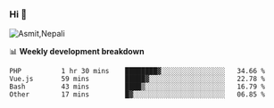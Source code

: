### Hi 👋

![Asmit,Nepali](https://media.giphy.com/media/L8K62iTDkzGX6/giphy.gif)
<!--
**asmit99nepali/asmit99nepali** is a ✨ _special_ ✨ repository because its `README.md` (this file) appears on your GitHub profile.

Here are some ideas to get you started:

- 🔭 I’m currently working on ...
- 🌱 I’m currently learning ...
- 👯 I’m looking to collaborate on ...
- 🤔 I’m looking for help with ...
- 💬 Ask me about ...
- 📫 How to reach me: ...
- 😄 Pronouns: ...
- ⚡ Fun fact: ...
-->


📊 **Weekly development breakdown**
<!--START_SECTION:waka-->

```text
PHP          1 hr 30 mins    ████████▓░░░░░░░░░░░░░░░░   34.66 %
Vue.js       59 mins         █████▓░░░░░░░░░░░░░░░░░░░   22.78 %
Bash         43 mins         ████▒░░░░░░░░░░░░░░░░░░░░   16.79 %
Other        17 mins         █▓░░░░░░░░░░░░░░░░░░░░░░░   06.85 %
```

<!--END_SECTION:waka-->

